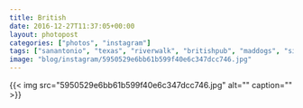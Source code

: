 ```yaml
---
title: British
date: 2016-12-27T11:37:05+00:00
layout: photopost
categories: ["photos", "instagram"]
tags: ["sanantonio", "texas", "riverwalk", "britishpub", "maddogs", "signage"]
image: "blog/instagram/5950529e6bb61b599f40e6c347dcc746.jpg"
---
```


{{< img src="5950529e6bb61b599f40e6c347dcc746.jpg" alt="" caption="" >}}



